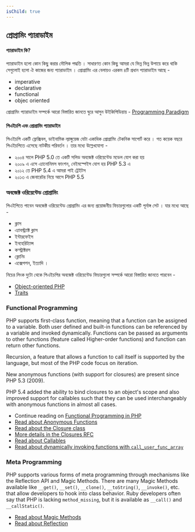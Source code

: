 ```yaml
---
isChild: true
---
```


## প্রোগ্রামিং প্যারাডাইম 

#### প্যারাডাইম কি? 

প্যারাডাইম হলো কোন কিছু করার মৌলিক পদ্ধতি । সাধারণত কোন কিছু আমরা যে ভিন্ন ভিন্ন উপায়ে করে থাকি সেগুলোই হলো ঐ কাজের জন্য প্যারাডাইম ।  প্রোগ্রামিং এর বেলায়ও এরকম ৪টি প্রধান প্যারাডাইম আছে - 
* imperative
* declarative
* functional
* objec oriented

প্রোগ্রামিং প্যারাডাইম সম্পর্কে আরো বিস্তারিত জানতে ঘুরে আসুন উইকিপিডিয়ায় - [Programming Paradigm][pdg]

#### পিএইচপি এবং প্রোগ্রামিং প্যারাডাইম 
 
পিএইচপি একটি ফ্লেক্সিবল, ডাইনামিক ল্যাঙ্গুয়েজ যেটা একাধিক প্রোগ্রামিং টেকনিক সাপোর্ট করে । গত কয়েক বছরে পিএইচপিতে এসেছে নাটকীয় পরিবর্তন । তার মধ্যে উল্লেখযোগ্য -

* ২০০৪ সালে PHP 5.0 তে একটি সলিড অবজেক্ট ওরিয়েন্টেড মডেল যোগ করা হয় 
* ২০০৯ এ এসে এ্যানোনিমস ফাংশন, নেইমস্পেইস যোগ হয় PHP 5.3 এ
* ২০১২ তে PHP 5.4 এ আমরা পাই ট্রেইটস
* ২০১৩ এ জেনারেটর নিয়ে আসে PHP 5.5



### অবজেক্ট ওরিয়েন্টেড প্রোগ্রামিং

পিএইপিতে পাবেন অবজেক্ট ওরিয়েন্টেড প্রোগ্রামিং এর জন্য প্রয়োজনীয় ফিচারগুলোর একটি পূর্নাঙ্গ সেট । যার মধ্যে আছে - 
* ক্লাস
* এ্যাবস্ট্র্যাক্ট ক্লাস
* ইন্টারফেইস
* ইনহেরিট্যান্স
* কন্স্ট্রাক্টরস
* ক্লোনিং
* এক্সেপশন, ইত্যাদি ।

নিচের লিংক দুটো থেকে পিএইচপির অবজেক্ট ওরিয়েন্টেড ফিচারগুলো সম্পর্কে আরো বিস্তারিত জানতে পারবেন - 

* [Object-oriented PHP][oop]
* [Traits][traits]

### Functional Programming

PHP supports first-class function, meaning that a function can be assigned to a variable. Both user defined and built-in 
functions can be referenced by a variable and invoked dynamically. Functions can be passed as arguments to other
functions (feature called Higher-order functions) and function can return other functions.

Recursion, a feature that allows a function to call itself is supported by the language, but most of the PHP code focus
on iteration.

New anonymous functions (with support for closures) are present since PHP 5.3 (2009).

PHP 5.4 added the ability to bind closures to an object's scope and also improved support for callables such that they
can be used interchangeably with anonymous functions in almost all cases.

* Continue reading on [Functional Programming in PHP](/pages/Functional-Programming.html)
* [Read about Anonymous Functions][anonymous-functions]
* [Read about the Closure class][closure-class]
* [More details in the Closures RFC][closures-rfc]
* [Read about Callables][callables]
* [Read about dynamically invoking functions with `call_user_func_array`][call-user-func-array]

### Meta Programming

PHP supports various forms of meta programming through mechanisms like the Reflection API and Magic Methods. There are
many Magic Methods available like `__get()`, `__set()`, `__clone()`, `__toString()`, `__invoke()`, etc. that allow
developers to hook into class behavior. Ruby developers often say that PHP is lacking `method_missing`, but it is
available as `__call()` and `__callStatic()`.

* [Read about Magic Methods][magic-methods]
* [Read about Reflection][reflection]

[namespaces]: http://php.net/manual/en/language.namespaces.php
[overloading]: http://php.net/manual/en/language.oop5.overloading.php
[oop]: http://www.php.net/manual/en/language.oop5.php
[anonymous-functions]: http://www.php.net/manual/en/functions.anonymous.php
[closure-class]: http://php.net/manual/en/class.closure.php
[callables]: http://php.net/manual/en/language.types.callable.php
[magic-methods]: http://php.net/manual/en/language.oop5.magic.php
[reflection]: http://www.php.net/manual/en/intro.reflection.php
[traits]: http://www.php.net/traits
[call-user-func-array]: http://php.net/manual/en/function.call-user-func-array.php
[closures-rfc]: https://wiki.php.net/rfc/closures
[pdg]: https://en.wikipedia.org/wiki/Programming_paradigm
